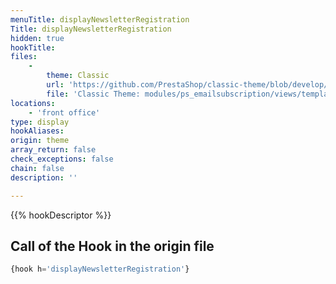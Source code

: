 ```yaml
---
menuTitle: displayNewsletterRegistration
Title: displayNewsletterRegistration
hidden: true
hookTitle: 
files:
    -
        theme: Classic
        url: 'https://github.com/PrestaShop/classic-theme/blob/develop/modules/ps_emailsubscription/views/templates/hook/ps_emailsubscription.tpl'
        file: 'Classic Theme: modules/ps_emailsubscription/views/templates/hook/ps_emailsubscription.tpl'
locations:
    - 'front office'
type: display
hookAliases: 
origin: theme
array_return: false
check_exceptions: false
chain: false
description: ''

---
```


{{% hookDescriptor %}}

## Call of the Hook in the origin file

```php
{hook h='displayNewsletterRegistration'}
```
